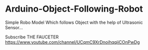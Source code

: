 # Arduino-Object-Following-Robot

  Simple Robo Model Which follows Object with the help of Ultrasonic Sensor...
  
  
 Subscribe THE FAUCETER
https://www.youtube.com/channel/UCqmC9XrDnoihqqiiCOnPwDg
